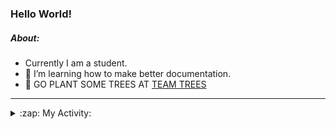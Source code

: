 ### Hello World!

##### About:
- Currently I am a student.
- 🌱 I’m learning how to make better documentation.
- 🌱 GO PLANT SOME TREES AT [TEAM TREES](https://teamtrees.org/)

---
<details>
  <summary>:zap: My Activity:</summary>
  
<!--START_SECTION:waka-->
![Code Time](http://img.shields.io/badge/Code%20Time-1%2C161%20hrs%208%20mins-blue)

**I'm a Night 🦉** 

```text
🌞 Morning                1800 commits        ██░░░░░░░░░░░░░░░░░░░░░░░   09.95 % 
🌆 Daytime                6208 commits        █████████░░░░░░░░░░░░░░░░   34.30 % 
🌃 Evening                5170 commits        ███████░░░░░░░░░░░░░░░░░░   28.57 % 
🌙 Night                  4919 commits        ███████░░░░░░░░░░░░░░░░░░   27.18 % 
```
📅 **I'm Most Productive on Wednesday** 

```text
Monday                   2583 commits        ████░░░░░░░░░░░░░░░░░░░░░   14.27 % 
Tuesday                  2458 commits        ███░░░░░░░░░░░░░░░░░░░░░░   13.58 % 
Wednesday                4215 commits        ██████░░░░░░░░░░░░░░░░░░░   23.29 % 
Thursday                 2313 commits        ███░░░░░░░░░░░░░░░░░░░░░░   12.78 % 
Friday                   1871 commits        ███░░░░░░░░░░░░░░░░░░░░░░   10.34 % 
Saturday                 1586 commits        ██░░░░░░░░░░░░░░░░░░░░░░░   08.76 % 
Sunday                   3071 commits        ████░░░░░░░░░░░░░░░░░░░░░   16.97 % 
```


📊 **This Week I Spent My Time On** 

```text
🔥 Editors: 
IntelliJ                 2 hrs 35 mins       █████████████████████████   100.00 % 

🐱‍💻 Projects: 
intro                    2 hrs 35 mins       █████████████████████████   100.00 % 
```


 Last Updated on 17/08/2023 18:11:01 UTC
<!--END_SECTION:waka-->
</details>
